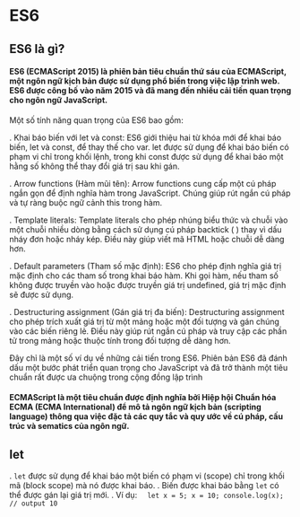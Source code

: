 # ES6

## ES6 là gì?

#### ES6 (ECMAScript 2015) là phiên bản tiêu chuẩn thứ sáu của ECMAScript, một ngôn ngữ kịch bản được sử dụng phổ biến trong việc lập trình web. ES6 được công bố vào năm 2015 và đã mang đến nhiều cải tiến quan trọng cho ngôn ngữ JavaScript.

Một số tính năng quan trọng của ES6 bao gồm:

. Khai báo biến với let và const: ES6 giới thiệu hai từ khóa mới để khai báo biến, let và const, để thay thế cho var. let được sử dụng để khai báo biến có phạm vi chỉ trong khối lệnh, trong khi const được sử dụng để khai báo một hằng số không thể thay đổi giá trị sau khi gán.

. Arrow functions (Hàm mũi tên): Arrow functions cung cấp một cú pháp ngắn gọn để định nghĩa hàm trong JavaScript. Chúng giúp rút ngắn cú pháp và tự ràng buộc ngữ cảnh this trong hàm.

. Template literals: Template literals cho phép nhúng biểu thức và chuỗi vào một chuỗi nhiều dòng bằng cách sử dụng cú pháp backtick ( ) thay vì dấu nháy đơn hoặc nháy kép. Điều này giúp viết mã HTML hoặc chuỗi dễ dàng hơn.

. Default parameters (Tham số mặc định): ES6 cho phép định nghĩa giá trị mặc định cho các tham số trong khai báo hàm. Khi gọi hàm, nếu tham số không được truyền vào hoặc được truyền giá trị undefined, giá trị mặc định sẽ được sử dụng.

. Destructuring assignment (Gán giá trị đa biến): Destructuring assignment cho phép trích xuất giá trị từ một mảng hoặc một đối tượng và gán chúng vào các biến riêng lẻ. Điều này giúp rút ngắn cú pháp và truy cập các phần tử trong mảng hoặc thuộc tính trong đối tượng dễ dàng hơn.

Đây chỉ là một số ví dụ về những cải tiến trong ES6. Phiên bản ES6 đã đánh dấu một bước phát triển quan trọng cho JavaScript và đã trở thành một tiêu chuẩn rất được ưa chuộng trong cộng đồng lập trình

#### ECMAScript là một tiêu chuẩn được định nghĩa bởi Hiệp hội Chuẩn hóa ECMA (ECMA International) để mô tả ngôn ngữ kịch bản (scripting language) thông qua việc đặc tả các quy tắc và quy ước về cú pháp, cấu trúc và sematics của ngôn ngữ.

## let

. `let` được sử dụng để khai báo một biến có phạm vi (scope) chỉ trong khối mã (block scope) mà nó được khai báo.
. Biến được khai báo bằng `let` có thể được gán lại giá trị mới.
. Ví dụ:
`  let x = 5;
  x = 10;
  console.log(x); // output 10`
